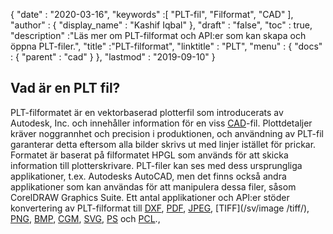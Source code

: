 {
  "date" : "2020-03-16",
  "keywords" :[ "PLT-fil", "Filformat", "CAD" ],
  "author" : {
    "display_name" : "Kashif Iqbal"
},
  "draft" : "false",
  "toc" : true,
  "description" :"Läs mer om PLT-filformat och API:er som kan skapa och öppna PLT-filer.",
  "title" :"PLT-filformat",
  "linktitle" : "PLT",
  "menu" : {
    "docs" : {
      "parent" : "cad"
}
},
  "lastmod" : "2019-09-10"
}

## Vad är en PLT fil?

PLT-filformatet är en vektorbaserad plotterfil som introducerats av Autodesk, Inc. och innehåller information för en viss [CAD](/sv/cad/)-fil. Plottdetaljer kräver noggrannhet och precision i produktionen, och användning av PLT-fil garanterar detta eftersom alla bilder skrivs ut med linjer istället för prickar. Formatet är baserat på filformatet HPGL som används för att skicka information till plotterskrivare. PLT-filer kan ses med dess ursprungliga applikationer, t.ex. Autodesks AutoCAD, men det finns också andra applikationer som kan användas för att manipulera dessa filer, såsom CorelDRAW Graphics Suite. Ett antal applikationer och API:er stöder konvertering av PLT-filformat till [DXF](/sv/cad/dxf/), [PDF](/sv/pdf/), [JPEG](/sv/image/jpeg/), [TIFF](/sv/image /tiff/), [PNG](/sv/image/png/), [BMP](/sv/image/bmp/), [CGM](/sv/page-description-language/cgm/), [SVG](/sv/page-description-language/svg/), [PS](/sv/page-description-language/ps/) och [PCL](/sv/page-description-language/pcl/).,


